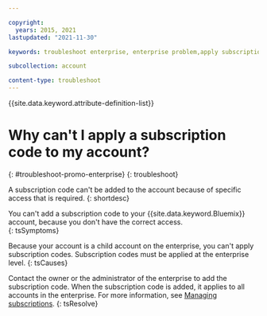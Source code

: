 ```yaml
---

copyright:
  years: 2015, 2021
lastupdated: "2021-11-30"

keywords: troubleshoot enterprise, enterprise problem,apply subscription, enterprise subscription

subcollection: account

content-type: troubleshoot
---
```


{{site.data.keyword.attribute-definition-list}}


# Why can't I apply a subscription code to my account?  
{: #troubleshoot-promo-enterprise}
{: troubleshoot}

A subscription code can't be added to the account because of specific access that is required.
{: shortdesc}

You can't add a subscription code to your {{site.data.keyword.Bluemix}} account, because you don't have the correct access.  
{: tsSymptoms}

Because your account is a child account on the enterprise, you can't apply subscription codes. Subscription codes must be applied at the enterprise level.
{: tsCauses}

Contact the owner or the administrator of the enterprise to add the subscription code. When the subscription code is added, it applies to all accounts in the enterprise. For more information, see [Managing subscriptions](/docs/billing-usage?topic=billing-usage-subscriptions).
{: tsResolve}
